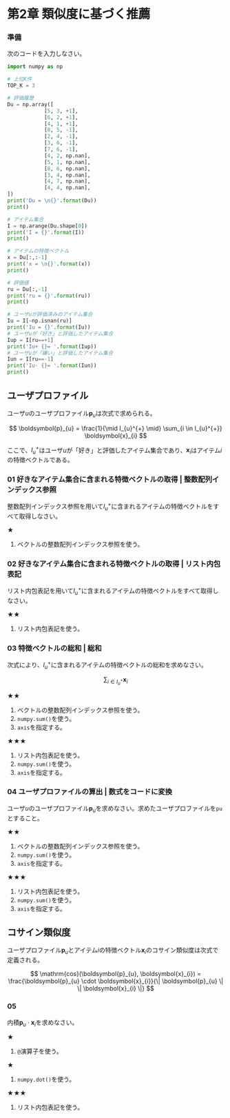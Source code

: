 <script type="text/x-mathjax-config">MathJax.Hub.Config({tex2jax:{inlineMath:[['\$','\$'],['\\(','\\)']],processEscapes:true},CommonHTML: {matchFontHeight:false}});</script>
<script type="text/javascript" async src="https://cdnjs.cloudflare.com/ajax/libs/mathjax/2.7.1/MathJax.js?config=TeX-MML-AM_CHTML"></script>

# 第2章 類似度に基づく推薦

### 準備
次のコードを入力しなさい。

```python
import numpy as np

# 上位K件
TOP_K = 3

# 評価履歴
Du = np.array([
            [5, 3, +1],
            [6, 2, +1],
            [4, 1, +1],
            [8, 5, -1],
            [2, 4, -1],
            [3, 6, -1],
            [7, 6, -1],
            [4, 2, np.nan],
            [5, 1, np.nan],
            [8, 6, np.nan],
            [3, 4, np.nan],
            [4, 7, np.nan],
            [4, 4, np.nan],
])
print('Du = \n{}'.format(Du))
print()

# アイテム集合
I = np.arange(Du.shape[0])
print('I = {}'.format(I))
print()

# アイテムの特徴ベクトル
x = Du[:,:-1]
print('x = \n{}'.format(x))
print()

# 評価値
ru = Du[:,-1]
print('ru = {}'.format(ru))
print()

# ユーザuが評価済みのアイテム集合
Iu = I[~np.isnan(ru)]
print('Iu = {}'.format(Iu))
# ユーザuが「好き」と評価したアイテム集合
Iup = I[ru==+1]
print('Iu+ {}= '.format(Iup))
# ユーザuが「嫌い」と評価したアイテム集合
Iun = I[ru==-1]
print('Iu- {}= '.format(Iun))
print()
```

## ユーザプロファイル

ユーザ$u$のユーザプロファイル$\boldsymbol{p}_{u}$は次式で求められる。

$$
\boldsymbol{p}_{u} = \frac{1}{\mid I_{u}^{+} \mid} \sum_{i \in I_{u}^{+}} \boldsymbol{x}_{i}
$$

ここで、$I_{u}^{+}$はユーザ$u$が「好き」と評価したアイテム集合であり、$\boldsymbol{x}_{i}$はアイテム$i$の特徴ベクトルである。

### 01 好きなアイテム集合に含まれる特徴ベクトルの取得 | 整数配列インデックス参照
整数配列インデックス参照を用いて$I_{u}^{+}$に含まれるアイテムの特徴ベクトルをすべて取得しなさい。

★
1. ベクトルの整数配列インデックス参照を使う。

### 02 好きなアイテム集合に含まれる特徴ベクトルの取得 | リスト内包表記
リスト内包表記を用いて$I_{u}^{+}$に含まれるアイテムの特徴ベクトルをすべて取得しなさい。

★★
1. リスト内包表記を使う。

### 03 特徴ベクトルの総和 | 総和
次式により、$I_{u}^{+}$に含まれるアイテムの特徴ベクトルの総和を求めなさい。

$$
\sum_{i \in I_{u}^{+}} \boldsymbol{x}_{i}
$$

★★
1. ベクトルの整数配列インデックス参照を使う。
2. `numpy.sum()`を使う。
3. `axis`を指定する。

★★★
1. リスト内包表記を使う。
2. `numpy.sum()`を使う。
3. `axis`を指定する。

### 04 ユーザプロファイルの算出 | 数式をコードに変換
ユーザ$u$のユーザプロファイル$\boldsymbol{p}_{u}$を求めなさい。求めたユーザプロファイルを`pu`とすること。

★★
1. ベクトルの整数配列インデックス参照を使う。
2. `numpy.sum()`を使う。
3. `axis`を指定する。

★★★
1. リスト内包表記を使う。
2. `numpy.sum()`を使う。
3. `axis`を指定する。

## コサイン類似度

ユーザプロファイル$\boldsymbol{p}_{u}$とアイテム$i$の特徴ベクトル$\boldsymbol{x}_{i}$のコサイン類似度は次式で定義される。

$$
\mathrm{cos}(\boldsymbol{p}_{u}, \boldsymbol{x}_{i}) = \frac{\boldsymbol{p}_{u} \cdot \boldsymbol{x}_{i}}{\| \boldsymbol{p}_{u} \| \| \boldsymbol{x}_{i} \|}
$$

### 05

内積$\boldsymbol{p}_{u} \cdot \boldsymbol{x}_{i}$を求めなさい。

★
1. `@`演算子を使う。

★
1. `numpy.dot()`を使う。

★★★
1. リスト内包表記を使う。








